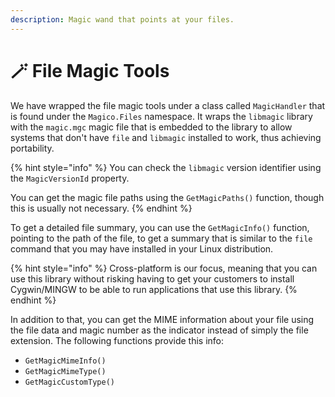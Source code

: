 ```yaml
---
description: Magic wand that points at your files.
---
```


# 🪄 File Magic Tools

We have wrapped the file magic tools under a class called `MagicHandler` that is found under the `Magico.Files` namespace. It wraps the `libmagic` library with the `magic.mgc` magic file that is embedded to the library to allow systems that don't have `file` and `libmagic` installed to work, thus achieving portability.

{% hint style="info" %}
You can check the `libmagic` version identifier using the `MagicVersionId` property.

You can get the magic file paths using the `GetMagicPaths()` function, though this is usually not necessary.
{% endhint %}

To get a detailed file summary, you can use the `GetMagicInfo()` function, pointing to the path of the file, to get a summary that is similar to the `file` command that you may have installed in your Linux distribution.

{% hint style="info" %}
Cross-platform is our focus, meaning that you can use this library without risking having to get your customers to install Cygwin/MINGW to be able to run applications that use this library.
{% endhint %}

In addition to that, you can get the MIME information about your file using the file data and magic number as the indicator instead of simply the file extension. The following functions provide this info:

* `GetMagicMimeInfo()`
* `GetMagicMimeType()`
* `GetMagicCustomType()`
